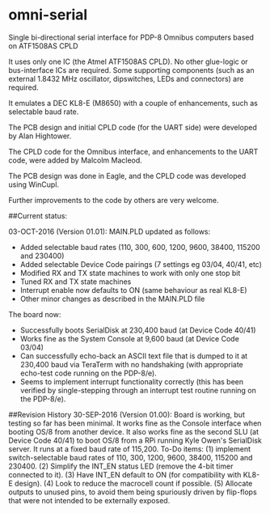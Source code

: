 # omni-serial

Single bi-directional serial interface for PDP-8 Omnibus computers based on ATF1508AS CPLD

It uses only one IC (the Atmel ATF1508AS CPLD). No other glue-logic or bus-interface ICs are required.  Some supporting components (such as an external 1.8432 MHz oscillator, dipswitches, LEDs and connectors) are required.

It emulates a DEC KL8-E (M8650) with a couple of enhancements, such as selectable baud rate.

The PCB design and initial CPLD code (for the UART side) were developed by Alan Hightower.

The CPLD code for the Omnibus interface, and enhancements to the UART code, were added by Malcolm Macleod.

The PCB design was done in Eagle, and the CPLD code was developed using WinCupl.

Further improvements to the code by others are very welcome.

##Current status:

03-OCT-2016 (Version 01.01): MAIN.PLD updated as follows:
* Added selectable baud rates (110, 300, 600, 1200, 9600, 38400, 115200 and 230400)
* Added selectable Device Code pairings (7 settings eg 03/04, 40/41, etc) 
* Modified RX and TX state machines to work with only one stop bit
* Tuned RX and TX state machines
* Interrupt enable now defaults to ON (same behaviour as real KL8-E)
* Other minor changes as described in the MAIN.PLD file

The board now:
* Successfully boots SerialDisk at 230,400 baud (at Device Code 40/41)
* Works fine as the System Console at 9,600 baud (at Device Code 03/04)
* Can successfully echo-back an ASCII text file that is dumped to it at 230,400 baud via TeraTerm with no handshaking (with appropriate echo-test code running on the PDP-8/e).
* Seems to implement interrupt functionality correctly (this has been verified by single-stepping through an interrupt test routine running on the PDP-8/e).

##Revision History
30-SEP-2016 (Version 01.00): Board is working, but testing so far has been minimal. It works fine as the Console interface when booting OS/8 from another device. It also works fine as the second SLU (at Device Code 40/41) to boot OS/8 from a RPi running Kyle Owen's SerialDisk server. It runs at a fixed baud rate of 115,200. To-Do items: (1) implement switch-selectable baud rates of 110, 300, 1200, 9600, 38400, 115200 and 230400. (2) Simplify the INT_EN status LED (remove the 4-bit timer connected to it). (3) Have INT_EN default to ON (for compatibility with KL8-E design). (4) Look to reduce the macrocell count if possible. (5) Allocate outputs to unused pins, to avoid them being spuriously driven by flip-flops that were not intended to be externally exposed.
